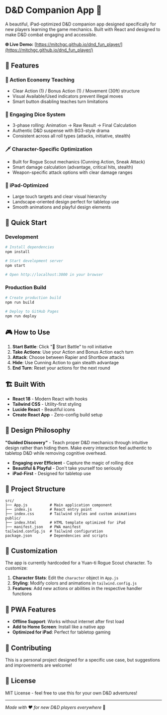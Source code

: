 # D&D Companion App 🎲

A beautiful, iPad-optimized D&D companion app designed specifically for new players learning the game mechanics. Built with React and designed to make D&D combat engaging and accessible.

**🌐 Live Demo:** [https://mitchgc.github.io/dnd_fun_player/](https://mitchgc.github.io/dnd_fun_player/)

## 🌟 Features

### 🎯 Action Economy Teaching
- Clear Action (1) / Bonus Action (1) / Movement (30ft) structure
- Visual Available/Used indicators prevent illegal moves
- Smart button disabling teaches turn limitations

### 🎲 Engaging Dice System
- 3-phase rolling: Animation → Raw Result → Final Calculation
- Authentic D&D suspense with BG3-style drama
- Consistent across all roll types (attacks, initiative, stealth)

### 🗡️ Character-Specific Optimization
- Built for Rogue Scout mechanics (Cunning Action, Sneak Attack)
- Smart damage calculation (advantage, critical hits, stealth)
- Weapon-specific attack options with clear damage ranges

### 📱 iPad-Optimized
- Large touch targets and clear visual hierarchy
- Landscape-oriented design perfect for tabletop use
- Smooth animations and playful design elements

## 🚀 Quick Start

### Development
```bash
# Install dependencies
npm install

# Start development server
npm start

# Open http://localhost:3000 in your browser
```

### Production Build
```bash
# Create production build
npm run build

# Deploy to GitHub Pages
npm run deploy
```

## 🎮 How to Use

1. **Start Battle**: Click "🎲 Start Battle" to roll initiative
2. **Take Actions**: Use your Action and Bonus Action each turn
3. **Attack**: Choose between Rapier and Shortbow attacks
4. **Hide**: Use Cunning Action to gain stealth advantage
5. **End Turn**: Reset your actions for the next round

## 🏗️ Built With

- **React 18** - Modern React with hooks
- **Tailwind CSS** - Utility-first styling
- **Lucide React** - Beautiful icons
- **Create React App** - Zero-config build setup

## 🎨 Design Philosophy

**"Guided Discovery"** - Teach proper D&D mechanics through intuitive design rather than hiding them. Make every interaction feel authentic to tabletop D&D while removing cognitive overhead.

- **Engaging over Efficient** - Capture the magic of rolling dice
- **Beautiful & Playful** - Don't take yourself too seriously
- **iPad-First** - Designed for tabletop use

## 📂 Project Structure

```
src/
├── App.js          # Main application component
├── index.js        # React entry point
├── index.css       # Tailwind styles and custom animations
public/
├── index.html      # HTML template optimized for iPad
├── manifest.json   # PWA manifest
tailwind.config.js  # Tailwind configuration
package.json        # Dependencies and scripts
```

## 🔧 Customization

The app is currently hardcoded for a Yuan-ti Rogue Scout character. To customize:

1. **Character Stats**: Edit the `character` object in `App.js`
2. **Styling**: Modify colors and animations in `tailwind.config.js`
3. **Features**: Add new actions or abilities in the respective handler functions

## 📱 PWA Features

- **Offline Support**: Works without internet after first load
- **Add to Home Screen**: Install like a native app
- **Optimized for iPad**: Perfect for tabletop gaming

## 🤝 Contributing

This is a personal project designed for a specific use case, but suggestions and improvements are welcome!

## 📄 License

MIT License - feel free to use this for your own D&D adventures!

---

*Made with ❤️ for new D&D players everywhere* 🐉